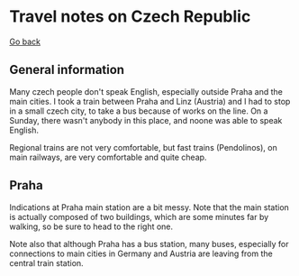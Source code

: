 Travel notes on Czech Republic
==============================

[Go back](../)

## General information

Many czech people don't speak English, especially outside Praha and the main cities. I took a train between Praha and Linz (Austria) and I had to stop in a small czech city, to take a bus because of works on the line. On a Sunday, there wasn't anybody in this place, and noone was able to speak English.

Regional trains are not very comfortable, but fast trains (Pendolinos), on main railways, are very comfortable and quite cheap.


## Praha

Indications at Praha main station are a bit messy. Note that the main station is actually composed of two buildings, which are some minutes far by walking, so be sure to head to the right one.

Note also that although Praha has a bus station, many buses, especially for connections to main cities in Germany and Austria are leaving from the central train station.
